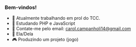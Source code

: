 ### Bem-vindos!

- 📖 Atualmente trabalhando em prol do TCC.
- 📝 Estudando PHP e JavaScript
- 📮 Contate-me pelo email: carol.campanholi14@gmail.com
- 📓 Ela/Dela 
- 🎮 Produzindo um projeto (jogo) 

